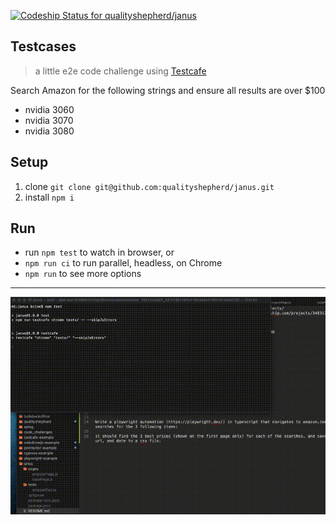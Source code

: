 [![Codeship Status for qualityshepherd/janus](https://app.codeship.com/projects/2874627d-de94-4af5-97da-e41fd856d4f2/status?branch=main)](https://app.codeship.com/projects/455903)

## Testcases
> a little e2e code challenge using [Testcafe](https://testcafe.io/)

Search Amazon for the following strings and ensure all results are over $100
- nvidia 3060
- nvidia 3070
- nvidia 3080

## Setup
1. clone `git clone git@github.com:qualityshepherd/janus.git`
2. install `npm i`

## Run
* run `npm test` to watch in browser, or
* `npm run ci` to run parallel, headless, on Chrome
* `npm run` to see more options

---

![Test Run Gif](screenshots/testrun.gif)

